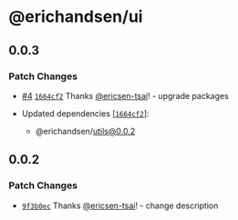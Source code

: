 # @erichandsen/ui

## 0.0.3

### Patch Changes

- [#4](https://github.com/ericsen-tsai/site/pull/4) [`1664cf2`](https://github.com/ericsen-tsai/site/commit/1664cf21d9c0837bd325d532d967f776a21a010f) Thanks [@ericsen-tsai](https://github.com/ericsen-tsai)! - upgrade packages

- Updated dependencies [[`1664cf2`](https://github.com/ericsen-tsai/site/commit/1664cf21d9c0837bd325d532d967f776a21a010f)]:
  - @erichandsen/utils@0.0.2

## 0.0.2

### Patch Changes

- [`9f3b0ec`](https://github.com/ericsen-tsai/site/commit/9f3b0ec3abc39b108b53c6b4b35b4d78a3bcae36) Thanks [@ericsen-tsai](https://github.com/ericsen-tsai)! - change description
